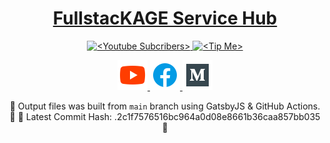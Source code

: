 <h1 align="center">
  <a href="https://www.youtube.com/c/FullstacKAGE">FullstacKAGE Service Hub</a>
</h1>
<p align="center">
  <a href="https://www.youtube.com/c/FullstacKAGE" target="_blank">
    <img alt="<Youtube Subcribers>" src="https://img.shields.io/youtube/channel/subscribers/UCRWDR9vuoRny63i464-pZrg?logo=youtube&logoColor=red&style=for-the-badge" />
  </a>
  <a href="https://streamelements.com/fullstackage/tip" target="_blank">
    <img alt="<Tip Me>" src="https://img.shields.io/badge/donate-buy%20me%20a%20coffee-yellow?label=Tip&style=for-the-badge&logo=buymeacoffee" />
  </a>
</p>
<p align="center">
  <a href="https://www.youtube.com/c/FullstacKAGE" target="_blank">
    <img alt="FullstacKAGE | Youtube" width="48px" src="https://raw.githubusercontent.com/p-le/p-le/main/assets/youtube.svg" >
  </a>
  <a href="https://www.facebook.com/fullstackage" target="_blank">
    <img alt="FullstacKAGE | Facebook" width="48px" src="https://raw.githubusercontent.com/p-le/p-le/main/assets/facebook.svg" />
  </a>
  <a href="https://fullstackage.medium.com" target="_blank">
    <img alt="FullstacKAGE | Medium" width="48px" src="https://raw.githubusercontent.com/p-le/p-le/main/assets/medium.svg" />
  </a>
</p>
<p align="center">
🚀 Output files was built from <code>main</code> branch using GatsbyJS & GitHub Actions. 🚀
🚀 Latest Commit Hash: .2c1f7576516bc964a0d08e8661b36caa857bb035 🚀
</p>
